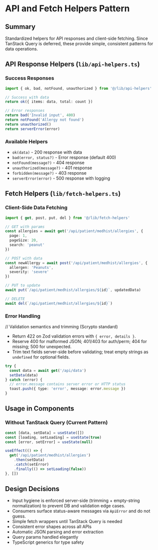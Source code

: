 # API and Fetch Helpers Pattern

## Summary
Standardized helpers for API responses and client-side fetching. Since TanStack Query is deferred, these provide simple, consistent patterns for data operations.

## API Response Helpers (`lib/api-helpers.ts`)

### Success Responses
```typescript
import { ok, bad, notFound, unauthorized } from '@/lib/api-helpers'

// Success with data
return ok({ items: data, total: count })

// Error responses
return bad('Invalid input', 400)
return notFound('Allergy not found')
return unauthorized()
return serverError(error)
```

### Available Helpers
- `ok(data)` - 200 response with data
- `bad(error, status?)` - Error response (default 400)
- `notFound(message?)` - 404 response
- `unauthorized(message?)` - 401 response
- `forbidden(message?)` - 403 response
- `serverError(error)` - 500 response with logging

## Fetch Helpers (`lib/fetch-helpers.ts`)

### Client-Side Data Fetching
```typescript
import { get, post, put, del } from '@/lib/fetch-helpers'

// GET with params
const allergies = await get('/api/patient/medhist/allergies', {
  page: 1,
  pageSize: 20,
  search: 'peanut'
})

// POST with data
const newAllergy = await post('/api/patient/medhist/allergies', {
  allergen: 'Peanuts',
  severity: 'severe'
})

// PUT to update
await put(`/api/patient/medhist/allergies/${id}`, updatedData)

// DELETE
await del(`/api/patient/medhist/allergies/${id}`)
```

### Error Handling
// Validation semantics and trimming (Scrypto standard)

- Return 422 on Zod validation errors with `{ error, details }`.
- Reserve 400 for malformed JSON; 401/403 for auth/perm; 404 for missing; 500 for unexpected.
- Trim text fields server-side before validating; treat empty strings as `undefined` for optional fields.
```typescript
try {
  const data = await get('/api/data')
  setData(data)
} catch (error) {
  // error.message contains server error or HTTP status
  toast.push({ type: 'error', message: error.message })
}
```

## Usage in Components

### Without TanStack Query (Current Pattern)
```typescript
const [data, setData] = useState([])
const [loading, setLoading] = useState(true)
const [error, setError] = useState(null)

useEffect(() => {
  get('/api/patient/medhist/allergies')
    .then(setData)
    .catch(setError)
    .finally(() => setLoading(false))
}, [])
```

## Design Decisions

- Input hygiene is enforced server-side (trimming + empty-string normalization) to prevent DB and validation edge cases.
- Consumers surface status-aware messages via `ApiError` and do not guess.
- Simple fetch wrappers until TanStack Query is needed
- Consistent error shapes across all APIs
- Automatic JSON parsing and error extraction
- Query params handled elegantly
- TypeScript generics for type safety
